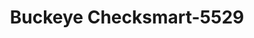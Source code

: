 ---
f_zip-code: 85282
f_state-code: AZ
title: Buckeye Checksmart-5529
f_phone: 480-966-1771
f_city-only: Tempe
f_address: 131 East Southern Avenue Tempe
f_location-unique-id: '5529'
slug: buckeye-checksmart-5529
updated-on: '2024-05-30T13:46:58.046Z'
created-on: '2024-05-30T13:36:59.803Z'
published-on: '2024-05-30T13:54:32.469Z'
f_city-state: cms/city/tempe-az.md
f_company: cms/company/buckeye-checksmart.md
f_state: cms/state/arizona.md
layout: '[payday-loan].html'
tags: payday-loan
---